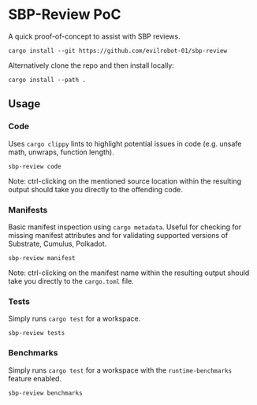 # SBP-Review PoC
A quick proof-of-concept to assist with SBP reviews.

```shell
cargo install --git https://github.com/evilrobot-01/sbp-review
```
Alternatively clone the repo and then install locally:
```shell
cargo install --path .
```
 
## Usage

### Code
Uses `cargo clippy` lints to highlight potential issues in code (e.g. unsafe math, unwraps, function length).
```shell
sbp-review code
```
Note: ctrl-clicking on the mentioned source location within the resulting output should take you directly to the offending code.

### Manifests
Basic manifest inspection using `cargo metadata`. Useful for checking for missing manifest attributes and for validating supported versions of Substrate, Cumulus, Polkadot.
```shell
sbp-review manifest
```
Note: ctrl-clicking on the manifest name within the resulting output should take you directly to the `cargo.toml` file.

### Tests
Simply runs `cargo test` for a workspace.
```shell
sbp-review tests
```

### Benchmarks
Simply runs `cargo test` for a workspace with the `runtime-benchmarks` feature enabled.
```shell
sbp-review benchmarks
```